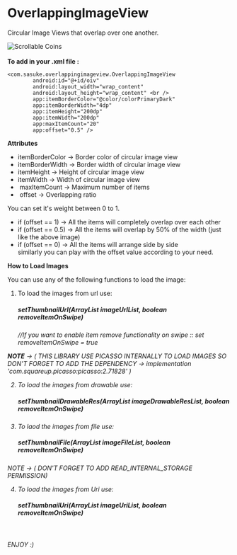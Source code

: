 # OverlappingImageView

Circular Image Views that overlap over one another. <br />

![Scrollable Coins](https://github.com/aditya09tyagi/OverlappingView/blob/master/video2gif_20180524_231352%5B1%5D.gif)
<br />
<br />
<b>To add in your .xml file : </b>

```
<com.sasuke.overlappingimageview.OverlappingImageView
        android:id="@+id/oiv"
        android:layout_width="wrap_content"
        android:layout_height="wrap_content" <br />
        app:itemBorderColor="@color/colorPrimaryDark"
        app:itemBorderWidth="4dp"
        app:itemHeight="200dp"
        app:itemWidth="200dp"
        app:maxItemCount="20"
        app:offset="0.5" />
 ```

<b>Attributes</b> <br />

 *  itemBorderColor -> Border color of circular image view <br />
 *  itemBorderWidth -> Border width of circular image view <br />
 *  itemHeight -> Height of circular image view <br />
 *  itemWidth -> Width of circular image view <br />
 *  maxItemCount -> Maximum number of items <br />
 *  offset -> Overlapping ratio <br />

You can set it's weight between 0 to 1. <br />

   - if (offset == 1) -> All the items will completely overlap over each other <br />
   - if (offset == 0.5) -> All the items will overlap by 50% of the width (just like the above image) <br />
   - if (offset == 0) -> All the items will arrange side by side <br />
   similarly you can play with the offset value according to your need. <br />

<b>How to Load Images</b> <br />

You can use any of the following functions to load the image: <br />

1. To load the images from url use:
   <h5>setThumbnailUrl(ArrayList<String> imageUrlList, boolean removeItemOnSwipe)</h5>       <i>//If you want to enable item remove functionality on swipe :: set removeItemOnSwipe = true <i>

<b>NOTE</b> -> ( THIS LIBRARY USE PICASSO INTERNALLY TO LOAD IMAGES SO DON'T FORGET TO ADD THE DEPENDENCY -> implementation 'com.squareup.picasso:picasso:2.71828' ) 

2. To load the images from drawable use:
   <h5>setThumbnailDrawableRes(ArrayList<Integer> imageDrawableResList, boolean removeItemOnSwipe)</h5>

3. To laod the images from file use:
   <h5>setThumbnailFile(ArrayList<File> imageFileList, boolean removeItemOnSwipe) </h5>

NOTE -> ( DON'T FORGET TO ADD READ_INTERNAL_STORAGE PERMISSION)

4. To load the images from Uri use:
   <h5>setThumbnailUri(ArrayList<Uri> imageUriList, boolean removeItemOnSwipe) </h5><br />
ENJOY :)
